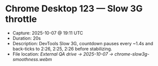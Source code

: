 # Chrome Desktop 123 — Slow 3G throttle

- Capture: 2025-10-07 @ 19:11 UTC
- Duration: 20s
- Description: DevTools Slow 3G, countdown pauses every ~1.4s and back-ticks to 2:26, 2:25, 2:26 before stabilizing.
- File location: _External QA drive → 2025-10-07 → chrome-slow3g-smoothness.webm_
